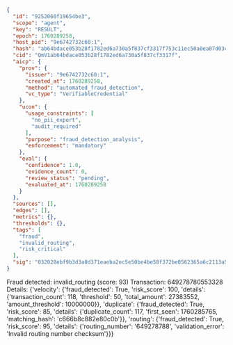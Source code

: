 ```json
{
  "id": "9252060f19654be3",
  "scope": "agent",
  "key": "RESULT",
  "epoch": 1760289258,
  "host_pid": "9e6742732c60:1",
  "hash": "ab64bdace053b28f1782ed6a730a5f837cf3317f753c11ec50a0ea07d03c2ac9",
  "cid": "QmV1ab64bdace053b28f1782ed6a730a5f837cf3317f",
  "aicp": {
    "prov": {
      "issuer": "9e6742732c60:1",
      "created_at": 1760289258,
      "method": "automated_fraud_detection",
      "vc_type": "VerifiableCredential"
    },
    "ucon": {
      "usage_constraints": [
        "no_pii_export",
        "audit_required"
      ],
      "purpose": "fraud_detection_analysis",
      "enforcement": "mandatory"
    },
    "eval": {
      "confidence": 1.0,
      "evidence_count": 0,
      "review_status": "pending",
      "evaluated_at": 1760289258
    }
  },
  "sources": [],
  "edges": [],
  "metrics": {},
  "thresholds": {},
  "tags": [
    "fraud",
    "invalid_routing",
    "risk_critical"
  ],
  "sig": "032028ebf9b3d3a0d371eaeba2ec5e50be4be58f372be0562365a6c2113a50ea"
}
```

Fraud detected: invalid_routing (score: 93)
Transaction: 649278780553328
Details: {'velocity': {'fraud_detected': True, 'risk_score': 100, 'details': {'transaction_count': 118, 'threshold': 50, 'total_amount': 27383552, 'amount_threshold': 10000000}}, 'duplicate': {'fraud_detected': True, 'risk_score': 85, 'details': {'duplicate_count': 117, 'first_seen': 1760285765, 'matching_hash': 'c666b8c882e80c0b'}}, 'routing': {'fraud_detected': True, 'risk_score': 95, 'details': {'routing_number': '649278788', 'validation_error': 'Invalid routing number checksum'}}}